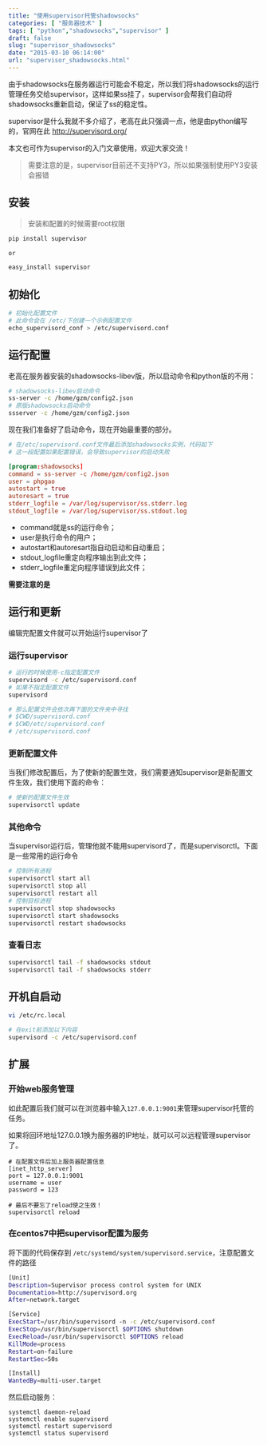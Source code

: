 ```yaml
---
title: "使用supervisor托管shadowsocks"
categories: [ "服务器技术" ]
tags: [ "python","shadowsocks","supervisor" ]
draft: false
slug: "supervisor_shadowsocks"
date: "2015-03-10 06:14:00"
url: "supervisor_shadowsocks.html"
---
```


由于shadowsocks在服务器运行可能会不稳定，所以我们将shadowsocks的运行管理任务交给supervisor，这样如果ss挂了，supervisor会帮我们自动将shadowsocks重新启动，保证了ss的稳定性。

supervisor是什么我就不多介绍了，老高在此只强调一点，他是由python编写的，官网在此
http://supervisord.org/

本文也可作为supervisor的入门文章使用，欢迎大家交流！


<!--more-->


> 需要注意的是，supervisor目前还不支持PY3，所以如果强制使用PY3安装会报错

## 安装

> 安装和配置的时候需要root权限

```bash
pip install supervisor

or

easy_install supervisor
```

## 初始化

```bash
# 初始化配置文件
# 此命令会在 /etc/下创建一个示例配置文件
echo_supervisord_conf > /etc/supervisord.conf
```

## 运行配置

老高在服务器安装的shadowsocks-libev版，所以启动命令和python版的不用：

```bash
# shadowsocks-libev启动命令
ss-server -c /home/gzm/config2.json
# 原版shadowsocks启动命令
ssserver -c /home/gzm/config2.json
```

现在我们准备好了启动命令，现在开始最重要的部分。

```conf
# 在/etc/supervisord.conf文件最后添加shadowsocks实例，代码如下
# 这一段配置如果配置错误，会导致supervisor的启动失败

[program:shadowsocks]
command = ss-server -c /home/gzm/config2.json
user = phpgao
autostart = true
autoresart = true
stderr_logfile = /var/log/supervisor/ss.stderr.log
stdout_logfile = /var/log/supervisor/ss.stdout.log
```

- command就是ss的运行命令；
- user是执行命令的用户；
- autostart和autoresart指自动启动和自动重启；
- stdout_logfile重定向程序输出到此文件；
- stderr_logfile重定向程序错误到此文件；

**需要注意的是**

## 运行和更新

编辑完配置文件就可以开始运行supervisor了

### 运行supervisor

```bash
# 运行的时候使用-c指定配置文件
supervisord -c /etc/supervisord.conf
# 如果不指定配置文件
supervisord

# 那么配置文件会依次再下面的文件夹中寻找
# $CWD/supervisord.conf
# $CWD/etc/supervisord.conf
# /etc/supervisord.conf
```

### 更新配置文件

当我们修改配置后，为了使新的配置生效，我们需要通知supervisor是新配置文件生效，我们使用下面的命令：

```bash
# 使新的配置文件生效
supervisorctl update
```

### 其他命令

当supervisor运行后，管理他就不能用supervisord了，而是supervisorctl。下面是一些常用的运行命令

```bash
# 控制所有进程
supervisorctl start all
supervisorctl stop all
supervisorctl restart all
# 控制目标进程
supervisorctl stop shadowsocks
supervisorctl start shadowsocks
supervisorctl restart shadowsocks
```

### 查看日志

```bash
supervisorctl tail -f shadowsocks stdout
supervisorctl tail -f shadowsocks stderr
```

## 开机自启动

```bash
vi /etc/rc.local

# 在exit前添加以下内容
supervisord -c /etc/supervisord.conf
```

## 扩展

### 开始web服务管理

如此配置后我们就可以在浏览器中输入`127.0.0.1:9001`来管理supervisor托管的任务。

如果将回环地址127.0.0.1换为服务器的IP地址，就可以可以远程管理supervisor了。

```
# 在配置文件后加上服务器配置信息
[inet_http_server]
port = 127.0.0.1:9001
username = user
password = 123

# 最后不要忘了reload使之生效！
supervisorctl reload
```


### 在centos7中把supervisor配置为服务

将下面的代码保存到 `/etc/systemd/system/supervisord.service`，注意配置文件的路径

```bash
[Unit]
Description=Supervisor process control system for UNIX
Documentation=http://supervisord.org
After=network.target

[Service]
ExecStart=/usr/bin/supervisord -n -c /etc/supervisord.conf
ExecStop=/usr/bin/supervisorctl $OPTIONS shutdown
ExecReload=/usr/bin/supervisorctl $OPTIONS reload
KillMode=process
Restart=on-failure
RestartSec=50s

[Install]
WantedBy=multi-user.target
```

然后启动服务：

```
systemctl daemon-reload
systemctl enable supervisord
systemctl restart supervisord
systemctl status supervisord
```